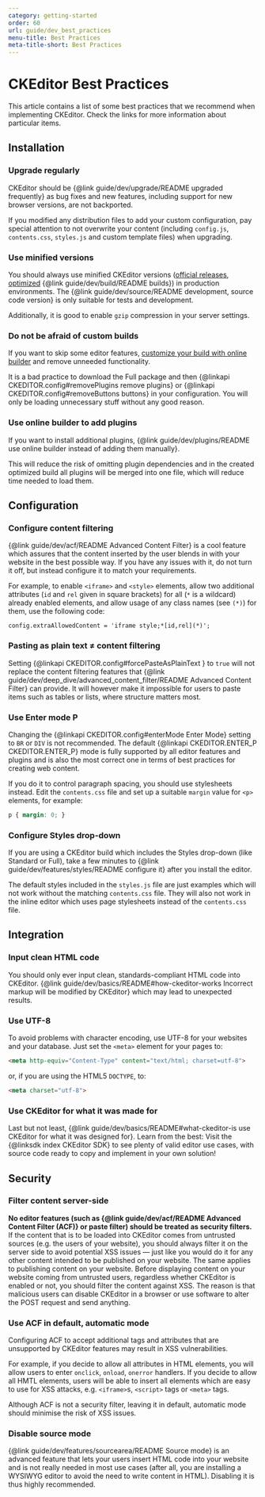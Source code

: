 ```yaml
---
category: getting-started
order: 60
url: guide/dev_best_practices
menu-title: Best Practices
meta-title-short: Best Practices
---
```

<!--
Copyright (c) 2003-2018, CKSource - Frederico Knabben. All rights reserved.
For licensing, see LICENSE.md.
-->

# CKEditor Best Practices

This article contains a list of some best practices that we recommend when implementing CKEditor. Check the links for more information about particular items.

## Installation

### Upgrade regularly
CKEditor should be {@link guide/dev/upgrade/README upgraded frequently} as bug fixes and new features, including support for new browser versions, are not backported.

If you modified any distribution files to add your custom configuration, pay special attention to not overwrite your content (including `config.js`, `contents.css`, `styles.js` and custom template files) when upgrading.

### Use minified versions
You should always use minified CKEditor versions ([official releases](https://ckeditor.com/ckeditor-4/download/), [optimized](https://ckeditor.com/cke4/builder) {@link guide/dev/build/README builds}) in production environments. The {@link guide/dev/source/README development, source code version} is only suitable for tests and development.

Additionally, it is good to enable `gzip` compression in your server settings.

### Do not be afraid of custom builds
If you want to skip some editor features, [customize your build with online builder](https://ckeditor.com/cke4/builder) and remove unneeded functionality.

It is a bad practice to download the Full package and then {@linkapi CKEDITOR.config#removePlugins remove plugins} or {@linkapi CKEDITOR.config#removeButtons buttons} in your configuration. You will only be loading unnecessary stuff without any good reason.

### Use online builder to add plugins
If you want to install additional plugins, {@link guide/dev/plugins/README use online builder instead of adding them manually}.

This will reduce the risk of omitting plugin dependencies and in the created optimized build all plugins will be merged into one file, which will reduce time needed to load them.

## Configuration

### Configure content filtering
{@link guide/dev/acf/README Advanced Content Filter} is a cool feature which assures that the content inserted by the user blends in with your website in the best possible way. If you have any issues with it, do not turn it off, but instead configure it to match your requirements.

For example, to enable `<iframe>` and `<style>` elements, allow two additional attributes (`id` and `rel` given in square brackets) for all (`*` is a wildcard) already enabled elements, and allow usage of any class names (see `(*)`) for them, use the following code:

	config.extraAllowedContent = 'iframe style;*[id,rel](*)';

### Pasting as plain text &ne; content filtering
Setting {@linkapi CKEDITOR.config#forcePasteAsPlainText } to `true` will not replace the content filtering features that {@link guide/dev/deep_dive/advanced_content_filter/README Advanced Content Filter} can provide. It will however make it impossible for users to paste items such as tables or lists, where structure matters most.

### Use Enter mode P
Changing the {@linkapi CKEDITOR.config#enterMode Enter Mode} setting to `BR` or `DIV` is not recommended. The default {@linkapi CKEDITOR.ENTER_P CKEDITOR.ENTER_P} mode is fully supported by all editor features and plugins and is also the most correct one in terms of best practices for creating web content.

If you do it to control paragraph spacing, you should use stylesheets instead. Edit the `contents.css` file and set up a suitable `margin` value for `<p>` elements, for example:

```css
p { margin: 0; }
```

### Configure Styles drop-down
If you are using a CKEditor build which includes the Styles drop-down (like Standard or Full), take a few minutes to {@link guide/dev/features/styles/README configure it} after you install the editor.

The default styles included in the `styles.js` file are just examples which will not work without the matching `contents.css` file. They will also not work in the inline editor which uses page stylesheets instead of the `contents.css` file.

## Integration

### Input clean HTML code
You should only ever input clean, standards-compliant HTML code into CKEditor. {@link guide/dev/basics/README#how-ckeditor-works Incorrect markup will be modified by CKEditor} which may lead to unexpected results.

### Use UTF-8
To avoid problems with character encoding, use UTF-8 for your websites and your database. Just set the `<meta>` element for your pages to:

``` html
<meta http-equiv="Content-Type" content="text/html; charset=utf-8">
```

or, if you are using the HTML5 `DOCTYPE`, to:

``` html
<meta charset="utf-8">
```

### Use CKEditor for what it was made for
Last but not least, {@link guide/dev/basics/README#what-ckeditor-is use CKEditor for what it was designed for}. Learn from the best: Visit the {@linksdk index CKEditor SDK} to see plenty of valid editor use cases, with source code ready to copy and implement in your own solution!

## Security

### Filter content server-side

**No editor features (such as {@link guide/dev/acf/README Advanced Content Filter (ACF)} or paste filter) should be treated as security filters.** If the content that is to be loaded into CKEditor comes from untrusted sources (e.g. the users of your website), you should always filter it on the server side to avoid potential XSS issues &mdash; just like you would do it for any other content intended to be published on your website. The same applies to publishing content on your website. Before displaying content on your website coming from untrusted users, regardless whether CKEditor is enabled or not, you should filter the content against XSS. The reason is that malicious users can disable CKEditor in a browser or use software to alter the POST request and send anything.

### Use ACF in default, automatic mode

Configuring ACF to accept additional tags and attributes that are unsupported by CKEditor features may result in XSS vulnerabilities.

For example, if you decide to allow all attributes in HTML elements, you will allow users to enter `onclick`, `onload`, `onerror` handlers. If you decide to allow all HMTL elements, users will be able to insert all elements which are easy to use for XSS attacks, e.g. `<iframe>`s, `<script>` tags or `<meta>` tags.

Although ACF is not a security filter, leaving it in default, automatic mode should minimise the risk of XSS issues.

### Disable source mode

{@link guide/dev/features/sourcearea/README Source mode} is an advanced feature that lets your users insert HTML code into your website and is not really needed in most use cases (after all, you are installing a WYSIWYG editor to avoid the need to write content in HTML). Disabling it is thus highly recommended.
